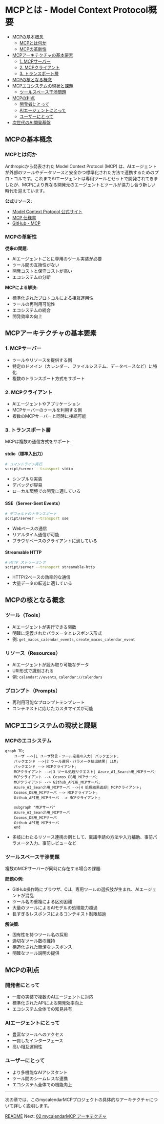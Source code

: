 # MCPとは - Model Context Protocol概要

- [MCPの基本概念](#mcpの基本概念)
  - [MCPとは何か](#mcpとは何か)
  - [MCPの革新性](#mcpの革新性)
- [MCPアーキテクチャの基本要素](#mcpアーキテクチャの基本要素)
  - [1. MCPサーバー](#1-mcpサーバー)
  - [2. MCPクライアント](#2-mcpクライアント)
  - [3. トランスポート層](#3-トランスポート層)
- [MCPの核となる概念](#mcpの核となる概念)
- [MCPエコシステムの現状と課題](#mcpエコシステムの現状と課題)
  - [ツールスペース干渉問題](#ツールスペース干渉問題)
- [MCPの利点](#mcpの利点)
  - [開発者にとって](#開発者にとって)
  - [AIエージェントにとって](#aiエージェントにとって)
  - [ユーザーにとって](#ユーザーにとって)
- [次世代のAI開発基盤](#次世代のai開発基盤)

## MCPの基本概念

### MCPとは何か

Anthropicから発表された Model Context Protocol (MCP) は、AIエージェントが外部のツールやデータソースと安全かつ標準化された方法で連携するためのプロトコルです。これまでAIエージェントは専用ツールとセットで開発されてきましたが、MCPにより異なる開発元のエージェントとツールが協力し合う新しい時代を迎えています。

**公式リソース:**
- [Model Context Protocol 公式サイト](https://modelcontextprotocol.io/)
- [MCP 仕様書](https://spec.modelcontextprotocol.io/)
- [GitHub - MCP](https://github.com/modelcontextprotocol)

### MCPの革新性

**従来の問題:**
- AIエージェントごとに専用のツール実装が必要
- ツール間の互換性がない
- 開発コストと保守コストが高い
- エコシステムの分断

**MCPによる解決:**
- 標準化されたプロトコルによる相互運用性
- ツールの再利用可能性
- エコシステムの統合
- 開発効率の向上

## MCPアーキテクチャの基本要素

### 1. MCPサーバー
- ツールやリソースを提供する側
- 特定のドメイン（カレンダー、ファイルシステム、データベースなど）に特化
- 複数のトランスポート方式をサポート

### 2. MCPクライアント
- AIエージェントやアプリケーション
- MCPサーバーのツールを利用する側
- 複数のMCPサーバーと同時に接続可能

### 3. トランスポート層
MCPは複数の通信方式をサポート:

#### stdio（標準入出力）
```bash
# コマンドライン実行
script/server --transport stdio
```
- シンプルな実装
- デバッグが容易
- ローカル環境での開発に適している

#### SSE（Server-Sent Events）
```bash
# デフォルトのトランスポート
script/server --transport sse
```
- Webベースの通信
- リアルタイム通信が可能
- ブラウザベースのクライアントに適している

#### Streamable HTTP
```bash
# HTTP ストリーミング
script/server --transport streamable-http
```
- HTTP/2ベースの効率的な通信
- 大量データの転送に適している

## MCPの核となる概念

### ツール（Tools）
- AIエージェントが実行できる関数
- 明確に定義されたパラメータとレスポンス形式
- 例: `get_macos_calendar_events`, `create_macos_calendar_event`

### リソース（Resources）
- AIエージェントが読み取り可能なデータ
- URI形式で識別される
- 例: `calendar://events`, `calendar://calendars`

### プロンプト（Prompts）
- 再利用可能なプロンプトテンプレート
- コンテキストに応じたカスタマイズが可能

## MCPエコシステムの現状と課題

### MCPのエコシステム


```mermaid
graph TD;
    ユーザ -->|1 ユーザ発言・ツール定義の入力| バックエンド;
    バックエンド -->|2 ツール選択・パラメータ抽出結果| LLM;
    バックエンド --> MCPクライアント;
    MCPクライアント -->|3 ツール処理リクエスト| Azure_AI_Search用_MCPサーバ;
    MCPクライアント --> Cosmos_DB用_MCPサーバ;
    MCPクライアント --> Github_API用_MCPサーバ;
    Azure_AI_Search用_MCPサーバ -->|4 処理結果返却| MCPクライアント;
    Cosmos_DB用_MCPサーバ --> MCPクライアント;
    Github_API用_MCPサーバ --> MCPクライアント;

    subgraph "MCPサーバ"
    Azure_AI_Search用_MCPサーバ
    Cosmos_DB用_MCPサーバ
    Github_API用_MCPサーバ
    end
```

- 多岐にわたるリソース連携の例として、稟議申請の方法や入力補助、事前パラメータ入力、事前レビューなど

### ツールスペース干渉問題

複数のMCPサーバーが同時に存在する場合の課題:

**問題の例:**
- GitHub操作時にブラウザ、CLI、専用ツールの選択肢が生まれ、AIエージェントが混乱
- ツール名の重複による区別困難
- 大量のツールによるAIモデルの処理能力超過
- 長すぎるレスポンスによるコンテキスト制限超過

**解決策:**
- 固有性を持つツール名の採用
- 適切なツール数の維持
- 構造化された簡潔なレスポンス
- 明確なツール説明の提供

## MCPの利点

### 開発者にとって
- 一度の実装で複数のAIエージェントに対応
- 標準化されたAPIによる開発効率向上
- エコシステム全体での知見共有

### AIエージェントにとって
- 豊富なツールへのアクセス
- 一貫したインターフェース
- 高い相互運用性

### ユーザーにとって
- より多機能なAIアシスタント
- ツール間のシームレスな連携
- エコシステム全体での機能向上

---

次の章では、このmycalendarMCPプロジェクトの具体的なアーキテクチャについて詳しく説明します。

[README](./README.md)
Next: [02 mycalendarMCP アーキテクチャ](./02-architecture.md)
